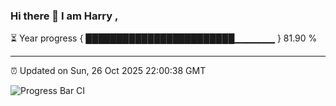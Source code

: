### Hi there 👋 I am Harry , 

⏳ Year progress { ████████████████████████▁▁▁▁▁▁ } 81.90 %

---

⏰ Updated on Sun, 26 Oct 2025 22:00:38 GMT

![Progress Bar CI](https://github.com/duykhang68/duykhang68/workflows/Progress%20Bar%20CI/badge.svg)

